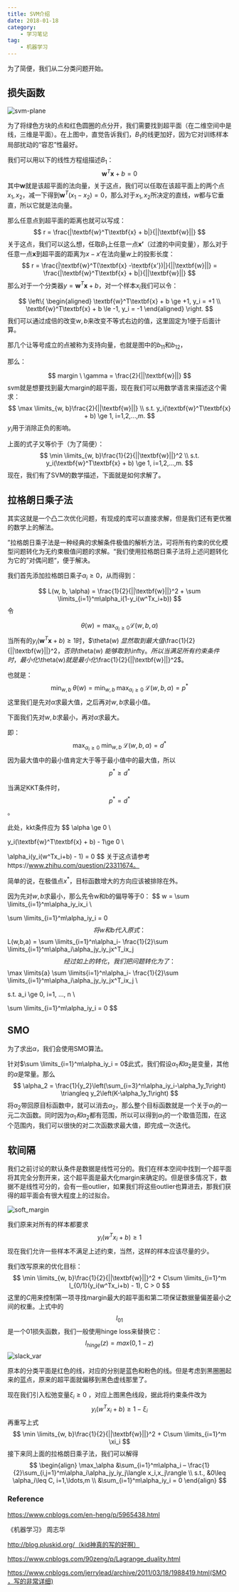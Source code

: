 ```yaml
---
title: SVM介绍
date: 2018-01-18
category:
    - 学习笔记
tag:
    - 机器学习
---
```


为了简便，我们从二分类问题开始。

## 损失函数

![svm-plane](svm-intro/399159-20161015215846703-1219368032.png)

<!-- more -->

为了将绿色方块的点和红色圆圈的点分开，我们需要找到超平面（在二维空间中是线，三维是平面）。在上图中，直觉告诉我们，$B_1$的线更加好，因为它对训练样本局部扰动的“容忍”性最好。

我们可以用以下的线性方程组描述$B_1$：
$$
\textbf{w}^T\textbf{x} + b = 0
$$
其中$\textbf{w}$就是该超平面的法向量，关于这点，我们可以任取在该超平面上的两个点$x_1, x_2$，减一下得到$\textbf{w}^T(x_1 - x_2) = 0$，那么对于$x_1, x_2$所决定的直线，$w$都与它垂直，所以它就是法向量。

那么任意点到超平面的距离也就可以写成：
$$
r = \frac{|\textbf{w}^T\textbf{x} + b|}{||\textbf{w}||}
$$
关于这点，我们可以这么想，任取$B_1​$上任意一点$\textbf{x'}​$（过渡的中间变量），那么对于任意一点$\textbf{x}​$到超平面的距离为$x-x'​$在法向量$w​$上的投影长度：
$$
r = \frac{|\textbf{w}^T(\textbf{x} -\textbf{x'})|}{||\textbf{w}||} = \frac{|\textbf{w}^T\textbf{x} + b|}{||\textbf{w}||}
$$
那么对于一个分类器$y= \textbf{w}^T\textbf{x} + b$，对一个样本$x_i$我们可以令：

$$
\left\{
\begin{aligned}
\textbf{w}^T\textbf{x} + b \ge +1, y_i = +1 \\
\textbf{w}^T\textbf{x} + b \le -1, y_i = -1
\end{aligned}
\right.
$$
我们可以通过成倍的改变$w, b​$来改变不等式右边的值，这里固定为1便于后面计算。

那几个让等号成立的点被称为支持向量，也就是图中的$b_{11}$和$b_{12}$，

那么：

$$
margin \ \gamma = \frac{2}{||\textbf{w}||}
$$
svm就是想要找到最大margin的超平面，现在我们可以用数学语言来描述这个需求：
$$
\max \limits_{w, b}\frac{2}{||\textbf{w}||} \\
s.t. y_i(\textbf{w}^T\textbf{x} + b) \ge 1, i=1,2,...,m.
$$
$y_i​$用于消除正负的影响。

上面的式子又等价于（为了简便）：
$$
\min \limits_{w, b}\frac{1}{2}{||\textbf{w}||}^2 \\
s.t. y_i(\textbf{w}^T\textbf{x} + b) \ge 1, i=1,2,...,m.
$$
现在，我们有了SVM的数学描述，下面就是如何求解了。

## 拉格朗日乘子法

其实这就是一个凸二次优化问题，有现成的库可以直接求解，但是我们还有更优雅的数学上的解法。

”拉格朗日乘子法是一种经典的求解条件极值的解析方法，可将所有约束的优化模型问题转化为无约束极值问题的求解。“我们使用拉格朗日乘子法将上述问题转化为它的”对偶问题“，便于解决。

我们首先添加拉格朗日乘子$\alpha_i \ge 0$，从而得到：

$$
L(w, b, \alpha) = \frac{1}{2}{||\textbf{w}||}^2 + \sum \limits_{i=1}^m\alpha_i(1-y_i(w^Tx_i+b))
$$
令

$$
\theta(w) = \max_{\alpha_i\geq 0}\mathcal{L}(w,b,\alpha)
$$
当所有的$y_i(\textbf{w}^T\textbf{x} + b) \ge 1$时，$\theta(w) $显然取到最大值$\frac{1}{2}{||\textbf{w}||}^2$，否则$\theta(w) $能够取到$\infty$。所以当满足所有约束条件时，最小化$\theta(w)$就是最小化$\frac{1}{2}{||\textbf{w}||}^2$。

也就是：
$$
\min_{w,b}\;\theta(w) = \min_{w,b}\; \max_{\alpha_i\geq 0}\; \mathcal{L}(w,b,\alpha) = p^*
$$
这里我们是先对$\alpha$求最大值，之后再对$w, b$求最小值。

下面我们先对$w, b​$求最小，再对$\alpha​$求最大。

即：
$$
\max_{\alpha_i\geq 0}\; \min_{w,b}\; \mathcal{L}(w,b,\alpha) = d^*
$$
因为最大值中的最小值肯定大于等于最小值中的最大值，所以$$p^* \ge d^*$$

当满足KKT条件时，$$p^* = d^*$$。

此处，kkt条件应为
$$
\alpha \ge 0 \\

 y_i(\textbf{w}^T\textbf{x} + b) - 1\ge 0 \\

 \alpha_i(y_i(w^Tx_i+b) - 1) = 0
$$
关于这点请参考https://www.zhihu.com/question/23311674。

简单的说，在极值点$x^*$，目标函数增大的方向应该被排除在外。

因为先对$w, b$求最小，那么先令w和b的偏导等于0：
$$
w = \sum \limits_{i=1}^m\alpha_iy_ix_i \\

\sum \limits_{i=1}^m\alpha_iy_i = 0
$$
将w和b代入原式：
$$
L(w,b,a) = \sum \limits_{i=1}^n\alpha_i- \frac{1}{2}\sum \limits_{i=1}^m\alpha_i\alpha_jy_iy_jx^T_ix_j
$$
经过如上的转化，我们把问题转化为了：
$$
\max \limits{a} \sum \limits{i=1}^n\alpha_i- \frac{1}{2}\sum \limits_{i=1}^m\alpha_i\alpha_jy_iy_jx^T_ix_j \\

s.t. a_i \ge 0, i=1, ..., n \\

\sum \limits_{i=1}^m\alpha_iy_i = 0
$$

## SMO

为了求出$\alpha$，我们会使用SMO算法。

针对$\sum \limits_{i=1}^m\alpha_iy_i = 0$此式，我们假设$\alpha_1和\alpha_2$是变量，其他的$\alpha$是常量。那么
$$
\alpha_2 = \frac{1}{y_2}\left(\sum_{i=3}^n\alpha_iy_i-\alpha_1y_1\right) \triangleq y_2\left(K-\alpha_1y_1\right)
$$
将$\alpha_2$带回原目标函数中，就可以消去$\alpha_2$，那么整个目标函数就是一个关于$\alpha_1$的一元二次函数。同时因为$\alpha_1和\alpha_2$都有范围，所以可以得到$\alpha_1$的一个取值范围，在这个范围内，我们可以很快的对二次函数求最大值，即完成一次迭代。

## 软间隔

我们之前讨论的默认条件是数据是线性可分的。我们在样本空间中找到一个超平面将其完全分割开来，这个超平面是最大化margin来确定的。但是很多情况下，数据不是线性可分的，会有一些outlier，如果我们将这些outlier也算进去，那我们获得的超平面会有很大程度上的过拟合。

![soft_margin](svm-intro\soft_margin.png)

我们原来对所有的样本都要求
$$
y_i(w^Tx_i+b)\geq 1
$$
现在我们允许一些样本不满足上述约束，当然，这样的样本应该尽量的少。

我们改写原来的优化目标：
$$
\min \limits_{w, b}\frac{1}{2}{||\textbf{w}||}^2 + C\sum \limits_{i=1}^m l_{0/1}(y_i(w^Tx_i+b) - 1), C > 0
$$
这里的$C$用来控制第一项寻找margin最大的超平面和第二项保证数据量偏差最小之间的权重。上式中的$$l_{01}$$ 是一个01损失函数，我们一般使用hinge loss来替换它：
$$
l_{hinge}(z) = max(0, 1-z)
$$
![slack_var](svm-intro\slack_var.png)

原本的分类平面是红色的线，对应的分别是蓝色和粉色的线。但是考虑到黑圈圈起来的蓝点，原来的超平面就偏移到黑色虚线那里了。

现在我们引入松弛变量$\xi_i\geq 0$ ，对应上图黑色线段，据此将约束条件改为
$$
y_i(w^Tx_i+b)\geq 1 - \xi_i
$$
再重写上式
$$
\min \limits_{w, b}\frac{1}{2}{||\textbf{w}||}^2 + C\sum \limits_{i=1}^m \xi_i
$$
接下来同上面的拉格朗日乘子法，我们可以解得
$$
\begin{align} 
\max_\alpha &\sum_{i=1}^m\alpha_i – \frac{1}{2}\sum_{i,j=1}^m\alpha_i\alpha_jy_iy_j\langle x_i,x_j\rangle \\ 
s.t., &0\leq \alpha_i\leq C, i=1,\ldots,m \\ 
&\sum_{i=1}^m\alpha_iy_i = 0 
\end{align}
$$

### Reference

https://www.cnblogs.com/en-heng/p/5965438.html

《机器学习》 周志华

http://blog.pluskid.org/（kid神真的写的好啊）

https://www.cnblogs.com/90zeng/p/Lagrange_duality.html

https://www.cnblogs.com/jerrylead/archive/2011/03/18/1988419.html(SMO，写的非常详细)